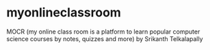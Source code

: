 # myonlineclassroom
MOCR (my online class room is a platform to learn popular computer science courses by notes, quizzes and more) by Srikanth Telkalapally
